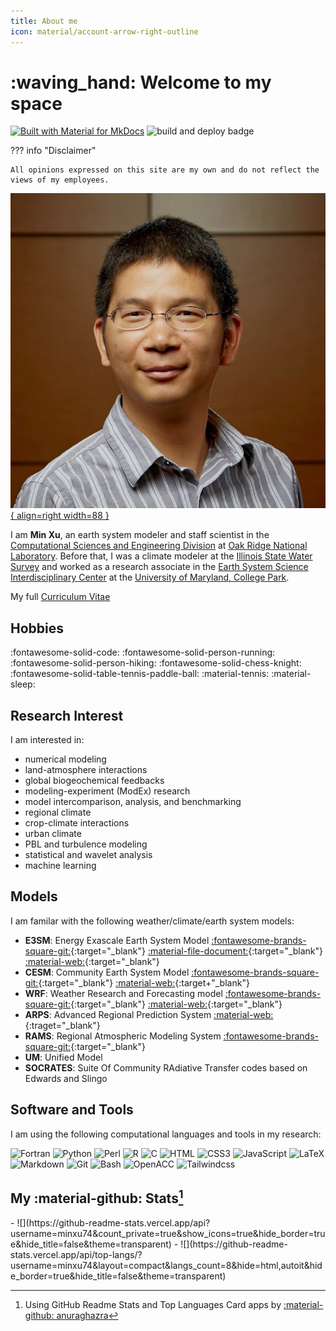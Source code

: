 ```yaml
---
title: About me
icon: material/account-arrow-right-outline
---
```


<!-- material/emoticon-happy-outline    -->

# :waving_hand: Welcome to my space
[![Built with Material for MkDocs](https://img.shields.io/badge/Material_for_MkDocs-526CFE?style=flat&logo=MaterialForMkDocs&logoColor=white)](https://squidfunk.github.io/mkdocs-material/)
![build and deploy badge](https://github.com/minxu74/minxu74.github.io/actions/workflows/docdeploy.yml/badge.svg)

??? info "Disclaimer"

    All opinions expressed on this site are my own and do not reflect the views of my employees.


[![Min Xu's Photo](./assets/image/MinXu.jpg){ align=right width=88 }](bio/index.md)

I am __Min Xu__, an earth system modeler and staff scientist in the [Computational Sciences and Engineering Division](https://www.ornl.gov/division/csed) at 
[Oak Ridge National Laboratory](https://www.ornl.gov). Before that, I was a climate modeler at the [Illinois State Water Survey](https://www.isws.illinois.edu) and 
worked as a research associate in the [Earth System Science Interdisciplinary Center](https://essic.umd.edu) at the [University of Maryland, College Park](https://umd.edu). 

My full [Curriculum Vitae](./DevResume-Theme/index.html)

## Hobbies

:fontawesome-solid-code:
:fontawesome-solid-person-running:
:fontawesome-solid-person-hiking:
:fontawesome-solid-chess-knight:
:fontawesome-solid-table-tennis-paddle-ball:
:material-tennis:
:material-sleep:

## Research Interest

I am interested in:

  - numerical modeling 
  - land-atmosphere interactions 
  - global biogeochemical feedbacks
  - modeling-experiment (ModEx) research
  - model intercomparison, analysis, and benchmarking
  - regional climate
  - crop-climate interactions
  - urban climate 
  - PBL and turbulence modeling
  - statistical and wavelet analysis
  - machine learning

## Models

I am familar with the following weather/climate/earth system models:

  - __E3SM__: Energy Exascale Earth System Model
             [:fontawesome-brands-square-git:](https://github.com/e3sm-project/E3SM){:target="_blank"} 
             [:material-file-document:](https://docs.e3sm.org/E3SM){:target="_blank"}
             [:material-web:](https://e3sm.org){:target="_blank"}
  - __CESM__: Community Earth System Model
             [:fontawesome-brands-square-git:](https://github.com/ESCOMP/CESM){:target="_blank"} 
             [:material-web:](https://cesm.ucar.edu){:target+"_blank"}
  - __WRF__: Weather Research and Forecasting model
             [:fontawesome-brands-square-git:](https://github.com/wrf-model/WRF){:target="_blank"} 
             [:material-web:](https://www.mmm.ucar.edu/models/wrf){:target="_blank"}
  - __ARPS__: Advanced Regional Prediction System
             [:material-web:](https://arps.caps.ou.edu/){:traget="_blank"}
  - __RAMS__: Regional Atmospheric Modeling System [:fontawesome-brands-square-git:](https://github.com/RAMSmodel/RAMS){:target="_blank"} 
  - __UM__: Unified Model
  - __SOCRATES__: Suite Of Community RAdiative Transfer codes based on Edwards and Slingo

## Software and Tools

I am using the following computational languages and tools in my research:  


![Fortran](https://img.shields.io/badge/Fortran-3776AB?style=for-the-badge&logo=fortran)
![Python](https://img.shields.io/badge/Python-3776AB?style=for-the-badge&logo=python&logoColor=white)
![Perl](https://img.shields.io/badge/Perl-3776AB?style=for-the-badge&logo=perl&logoColor=white)
![R](https://img.shields.io/badge/R-3776AB?style=for-the-badge&logo=r&logoColor=white)
![C](https://img.shields.io/badge/C-3776AB?style=for-the-badge&logo=c&logoColor=white)
![HTML](https://img.shields.io/badge/HTML5-E34F26?style=for-the-badge&logo=html5&logoColor=white)
![CSS3](https://img.shields.io/badge/CSS3-E34F26?style=for-the-badge&logo=css3&logoColor=white)
![JavaScript](https://img.shields.io/badge/javascript-E34F26?style=for-the-badge&logo=javascript&logoColor=white)
![LaTeX](https://img.shields.io/badge/latex-3776AB?style=for-the-badge&logo=latex&logoColor=white)
![Markdown](https://img.shields.io/badge/markdown-3776AB?style=for-the-badge&logo=markdown&logoColor=white)
![Git](https://img.shields.io/badge/git-3776AB?style=for-the-badge&logo=git&logoColor=white)
![Bash](https://img.shields.io/badge/bash/tcsh-3776AB?style=for-the-badge&logo=bash&logoColor=white)
![OpenACC](https://img.shields.io/badge/openacc-3776AB?style=for-the-badge&logo=openacc&logoColor=white)
![Tailwindcss](https://img.shields.io/badge/Tailwind-3776AB?style=for-the-badge&logo=tailwindcss&logoColor=white)


## My :material-github: Stats[^1]

<div class="grid cards" markdown>
   - ![](https://github-readme-stats.vercel.app/api?username=minxu74&count_private=true&show_icons=true&hide_border=true&hide_title=false&theme=transparent)
   - ![](https://github-readme-stats.vercel.app/api/top-langs/?username=minxu74&layout=compact&langs_count=8&hide=html,autoit&hide_border=true&hide_title=false&theme=transparent)
</div>


[^1]: Using GitHub Readme Stats and Top Languages Card apps by [:material-github: anuraghazra](https://github.com/anuraghazra/github-readme-stats)
